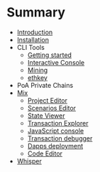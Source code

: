 # Summary

* [Introduction](README.md)
* [Installation](chapter1.md)
* CLI Tools
   * [Getting started](getting_started.md)
   * [Interactive Console](interactive_console.md)
   * [Mining](mining.md)
   * [ethkey](ethkey.md)
* PoA Private Chains
* [Mix](mix.md)
   * [Project Editor](project_editor.md)
   * [Scenarios Editor](scenarios_editor.md)
   * [State Viewer](state_viewer.md)
   * [Transaction Explorer](transaction_explorer.md)
   * [JavaScript console](javascript_console.md)
   * [Transaction debugger](transaction_debugger.md)
   * [Dapps deployment](dapps_deployment.md)
   * [Code Editor](code_editor.md)
* [Whisper](whisper.md)


